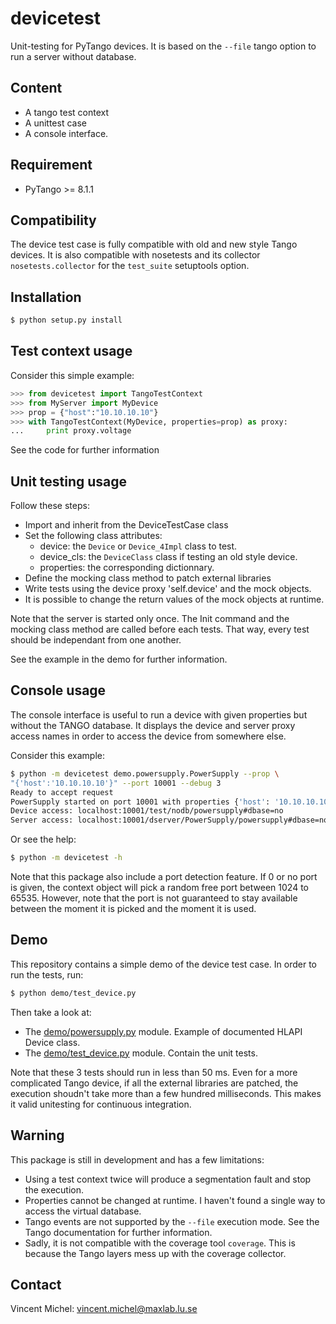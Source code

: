 devicetest
==========

Unit-testing for PyTango devices.
It is based on the `--file` tango option to run a server without database.


Content
-------
- A tango test context
- A unittest case
- A console interface.


Requirement
-----------

- PyTango >= 8.1.1


Compatibility
-------------

The device test case is fully compatible with old and new style Tango devices.
It is also compatible with nosetests and its collector `nosetests.collector`
for the `test_suite` setuptools option.


Installation
------------

```bash
$ python setup.py install
```

Test context usage
------------------

Consider this simple example:

```python
>>> from devicetest import TangoTestContext
>>> from MyServer import MyDevice
>>> prop = {"host":"10.10.10.10"}
>>> with TangoTestContext(MyDevice, properties=prop) as proxy:
...     print proxy.voltage
```

See the code for further information


Unit testing usage
------------------

Follow these steps:

- Import and inherit from the DeviceTestCase class
- Set the following class attributes:
   - device: the `Device` or `Device_4Impl` class to test.
   - device_cls: the `DeviceClass` class if testing an old style device.
   - properties: the corresponding dictionnary.
- Define the mocking class method to patch external libraries
- Write tests using the device proxy 'self.device' and the mock objects.
- It is possible to change the return values of the mock objects at runtime.

Note that the server is started only once. The Init command and the mocking
class method are called before each tests. That way, every test should be
independant from one another.

See the example in the demo for further information.


Console usage
-------------

The console interface is useful to run a device with given properties but
without the TANGO database. It displays the device and server proxy access
names in order to access the device from somewhere else.

Consider this example:

```bash
$ python -m devicetest demo.powersupply.PowerSupply --prop \
"{'host':'10.10.10.10'}" --port 10001 --debug 3
Ready to accept request
PowerSupply started on port 10001 with properties {'host': '10.10.10.10'}.
Device access: localhost:10001/test/nodb/powersupply#dbase=no
Server access: localhost:10001/dserver/PowerSupply/powersupply#dbase=no
```
Or see the help:

```bash
$ python -m devicetest -h
```

Note that this package also include a port detection feature. If 0 or no port
is given, the context object will pick a random free port between 1024
to 65535. However, note that the port is not guaranteed to stay available
between the moment it is picked and the moment it is used.

Demo
----

This repository contains a simple demo of the device test case.
In order to run the tests, run:

```bash
$ python demo/test_device.py
```

Then take a look at:

- The [demo/powersupply.py] module. Example of documented HLAPI Device class.
- The [demo/test_device.py] module. Contain the unit tests.

Note that these 3 tests should run in less than 50 ms. Even for a more
complicated Tango device, if all the external libraries are patched, the
execution shoudn't take more than a few hundred milliseconds. This makes it
valid unitesting for continuous integration.

[demo/powersupply.py]: demo/powersupply.py
[demo/test_device.py]: demo/test_device.py


Warning
-------

This package is still in development and has a few limitations:

- Using a test context twice will produce a segmentation fault and stop the
  execution.
- Properties cannot be changed at runtime.
  I haven't found a single way to access the virtual database.
- Tango events are not supported by the `--file` execution mode.
  See the Tango documentation for further information.
- Sadly, it is not compatible with the coverage tool `coverage`. This is
  because the Tango layers mess up with the coverage collector.


Contact
-------

Vincent Michel: vincent.michel@maxlab.lu.se
